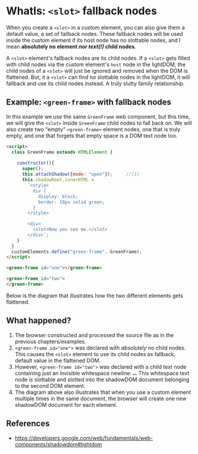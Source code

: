 # WhatIs: `<slot>` fallback nodes

When you create a `<slot>` in a custom element, you can also give them a default value, 
a set of fallback nodes.
These fallback nodes will be used inside the custom element if its host node has no slottable nodes,
and I mean **absolutely no element *nor text(!)* child nodes**.

A `<slot>` element's fallback nodes are its child nodes.
If a `<slot>` gets filled with child nodes via the custom element's `host` node in the lightDOM, 
the child nodes of a `<slot>` will just be ignored and removed when the DOM is flattened.
But, it a `<slot>` can find no slottable nodes in the lightDOM, it will fallback and use its
child nodes instead. A truly slutty family relationship.

## Example: `<green-frame>` with fallback nodes

In this example we use the same `GreenFrame` web component,
but this time, we will give the `<slot>` inside `GreenFrame` child nodes to
fall back on.
We will also create two "empty" `<green-frame>` element nodes, 
one that is truly empty, and one that forgets that empty space is a DOM text node too.

```html
<script>
  class GreenFrame extends HTMLElement {       
    
    constructor(){
      super();
      this.attachShadow({mode: "open"});     //[1]
      this.shadowRoot.innerHTML =             
        `<style>
          div {
            display: block;                                  
            border: 10px solid green;
          }
        </style>

        <div>
          <slot>Now you see me.</slot>
        </div>`;
    }
  }
  customElements.define("green-frame", GreenFrame);
</script>

<green-frame id="one"></green-frame>

<green-frame id="two">
</green-frame>
```

Below is the diagram that illustrates how the two different elements gets flattened.


## What happened?

1. The browser constructed and processed the source file as in the previous chapters/examples.
2. `<green-frame id="one">` was declared with *absolutely no* child nodes.
   This causes the `<slot>` element to use its child nodes as fallback, default value in the flattened DOM.
3. However, `<green-frame id="two">` was declared *with* a child text node 
   containing just an invisible whitespace newline: `↵`.
   This whitespace text node *is* slottable and slotted into the shadowDOM document belonging to the second
   DOM element.
4. The diagram above also illustrates that when you use a custom element multiple times 
   in the same document, the browser will create one new shadowDOM document for each element.

## References
 * https://developers.google.com/web/fundamentals/web-components/shadowdom#lightdom
